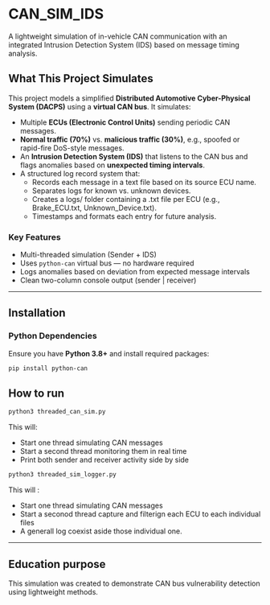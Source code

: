 # CAN_SIM_IDS

A lightweight simulation of in-vehicle CAN communication with an integrated Intrusion Detection System (IDS) based on message timing analysis.

## What This Project Simulates

This project models a simplified **Distributed Automotive Cyber-Physical System (DACPS)** using a **virtual CAN bus**. It simulates:
- Multiple **ECUs (Electronic Control Units)** sending periodic CAN messages.
- **Normal traffic (70%)** vs. **malicious traffic (30%)**, e.g., spoofed or rapid-fire DoS-style messages.
- An **Intrusion Detection System (IDS)** that listens to the CAN bus and flags anomalies based on **unexpected timing intervals**.
- A structured log record system that:
	- Records each message in a text file based on its source ECU name.
	- Separates logs for known vs. unknown devices.
	- Creates a logs/ folder containing a .txt file per ECU (e.g., Brake_ECU.txt, Unknown_Device.txt).
	- Timestamps and formats each entry for future analysis.


### Key Features

- Multi-threaded simulation (Sender + IDS)
- Uses `python-can` virtual bus — no hardware required
- Logs anomalies based on deviation from expected message intervals
- Clean two-column console output (sender | receiver)

---

## Installation

### Python Dependencies

Ensure you have **Python 3.8+** and install required packages:

```bash
pip install python-can
```

## How to run
```bash
python3 threaded_can_sim.py
```

This will:
- Start one thread simulating CAN messages
- Start a second thread monitoring them in real time
- Print both sender and receiver activity side by side

```bash
python3 threaded_sim_logger.py
```

This will :
- Start one thread simulating CAN messages
- Start a seconod thread capture and filterign each ECU to each individual files
- A generall log coexist aside those individual one.
---

## Education purpose
This simulation was created to demonstrate CAN bus vulnerability detection using lightweight methods.
